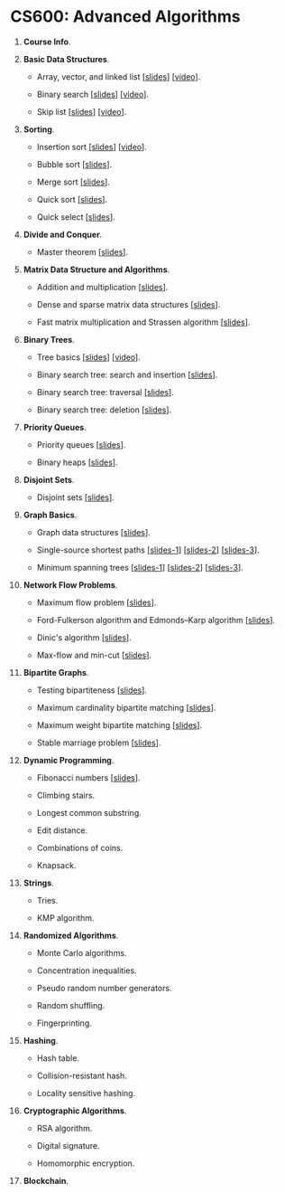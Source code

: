 # CS600: Advanced Algorithms



1. **Course Info**.

2. **Basic Data Structures**.
	
	* Array, vector, and linked list 
	[[slides](https://github.com/wangshusen/AdvancedAlgorithms/blob/master/Slides/2_Basic_1.pdf)]
	[[video](https://youtu.be/Ign3VHqNybs)].
	
	* Binary search 
	[[slides](https://github.com/wangshusen/AdvancedAlgorithms/blob/master/Slides/2_Basic_2.pdf)]
	[[video](https://youtu.be/yfHcb1hXt3s)].

	* Skip list
	[[slides](https://github.com/wangshusen/AdvancedAlgorithms/blob/master/Slides/2_Basic_3.pdf)]
	[[video](https://youtu.be/UGaOXaXAM5M)].


3. **Sorting**.
	
	* Insertion sort [[slides](https://github.com/wangshusen/AdvancedAlgorithms/blob/master/Slides/3_Sorting_1.pdf)]
	[[video](https://youtu.be/m5UJM-0gtD8)].
	
	* Bubble sort [[slides](https://github.com/wangshusen/AdvancedAlgorithms/blob/master/Slides/3_Sorting_2.pdf)].

	* Merge sort [[slides](https://github.com/wangshusen/AdvancedAlgorithms/blob/master/Slides/3_Sorting_3.pdf)].
	
	* Quick sort [[slides](https://github.com/wangshusen/AdvancedAlgorithms/blob/master/Slides/3_Sorting_4.pdf)].
	
	* Quick select [[slides](https://github.com/wangshusen/AdvancedAlgorithms/blob/master/Slides/3_Sorting_5.pdf)].
	

4. **Divide and Conquer**.
	
	* Master theorem [[slides](https://github.com/wangshusen/AdvancedAlgorithms/blob/master/Slides/4_DC.pdf)].


5. **Matrix Data Structure and Algorithms**.
	
	* Addition and multiplication [[slides](https://github.com/wangshusen/AdvancedAlgorithms/blob/master/Slides/5_Matrix_1.pdf)].
	
	* Dense and sparse matrix data structures [[slides](https://github.com/wangshusen/AdvancedAlgorithms/blob/master/Slides/5_Matrix_2.pdf)].

	* Fast matrix multiplication and Strassen algorithm [[slides](https://github.com/wangshusen/AdvancedAlgorithms/blob/master/Slides/5_Matrix_3.pdf)].
	

6. **Binary Trees**.
	
	* Tree basics 
	[[slides](https://github.com/wangshusen/AdvancedAlgorithms/blob/master/Slides/6_Trees_1.pdf)]
	[[video](https://youtu.be/HWPLrH-n0-k)].
	
	* Binary search tree: search and insertion 
	[[slides](https://github.com/wangshusen/AdvancedAlgorithms/blob/master/Slides/6_Trees_2.pdf)].
	  
	* Binary search tree: traversal 
	[[slides](https://github.com/wangshusen/AdvancedAlgorithms/blob/master/Slides/6_Trees_3.pdf)].
	  
	* Binary search tree: deletion 
	[[slides](https://github.com/wangshusen/AdvancedAlgorithms/blob/master/Slides/6_Trees_4.pdf)].
	

7. **Priority Queues**.
	
	* Priority queues [[slides](https://github.com/wangshusen/AdvancedAlgorithms/blob/master/Slides/7_PQ_1.pdf)].
	
	* Binary heaps [[slides](https://github.com/wangshusen/AdvancedAlgorithms/blob/master/Slides/7_PQ_2.pdf)].
	

8. **Disjoint Sets**.

	* Disjoint sets 
	  [[slides](https://github.com/wangshusen/AdvancedAlgorithms/blob/master/Slides/8_Sets_1.pdf)].

9. **Graph Basics**.

	* Graph data structures
	  [[slides](https://github.com/wangshusen/AdvancedAlgorithms/blob/master/Slides/9_Graphs_1.pdf)].

	* Single-source shortest paths
	  [[slides-1](https://github.com/wangshusen/AdvancedAlgorithms/blob/master/Slides/9_Graphs_2.pdf)]
	  [[slides-2](https://github.com/wangshusen/AdvancedAlgorithms/blob/master/Slides/9_Graphs_3.pdf)]
	  [[slides-3](https://github.com/wangshusen/AdvancedAlgorithms/blob/master/Slides/9_Graphs_4.pdf)].

	* Minimum spanning trees
	  [[slides-1](https://github.com/wangshusen/AdvancedAlgorithms/blob/master/Slides/9_Graphs_5.pdf)]
	  [[slides-2](https://github.com/wangshusen/AdvancedAlgorithms/blob/master/Slides/9_Graphs_6.pdf)]
	  [[slides-3](https://github.com/wangshusen/AdvancedAlgorithms/blob/master/Slides/9_Graphs_7.pdf)].


10. **Network Flow Problems**.

	* Maximum flow problem
	  [[slides](https://github.com/wangshusen/AdvancedAlgorithms/blob/master/Slides/10_Flow_1.pdf)].

	* Ford-Fulkerson algorithm and Edmonds–Karp algorithm
	  [[slides](https://github.com/wangshusen/AdvancedAlgorithms/blob/master/Slides/10_Flow_2.pdf)].

	* Dinic's algorithm
	  [[slides](https://github.com/wangshusen/AdvancedAlgorithms/blob/master/Slides/10_Flow_3.pdf)].
	
	* Max-flow and min-cut
	  [[slides](https://github.com/wangshusen/AdvancedAlgorithms/blob/master/Slides/10_Flow_4.pdf)].


11. **Bipartite Graphs**.

	* Testing bipartiteness
	  [[slides](https://github.com/wangshusen/AdvancedAlgorithms/blob/master/Slides/11_BiGraph_1.pdf)].

	* Maximum cardinality bipartite matching
	  [[slides](https://github.com/wangshusen/AdvancedAlgorithms/blob/master/Slides/11_BiGraph_2.pdf)].

	* Maximum weight bipartite matching
	  [[slides](https://github.com/wangshusen/AdvancedAlgorithms/blob/master/Slides/11_BiGraph_3.pdf)].
	
	* Stable marriage problem
	  [[slides](https://github.com/wangshusen/AdvancedAlgorithms/blob/master/Slides/11_BiGraph_4.pdf)].


12. **Dynamic Programming**.

	* Fibonacci numbers
	[[slides](https://github.com/wangshusen/AdvancedAlgorithms/blob/master/Slides/12_DP_1.pdf)].

	* Climbing stairs.

	* Longest common substring.

	* Edit distance.

	* Combinations of coins.

	* Knapsack.


13. **Strings**.

	* Tries.

	* KMP algorithm.


14. **Randomized Algorithms**.

	* Monte Carlo algorithms.

	* Concentration inequalities.

	* Pseudo random number generators.

	* Random shuffling.

	* Fingerprinting.


15. **Hashing**.

	* Hash table.

	* Collision-resistant hash.

	* Locality sensitive hashing.


16. **Cryptographic Algorithms**.

	* RSA algorithm.

	* Digital signature.

	* Homomorphic encryption.


17. **Blockchain**.


